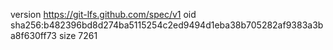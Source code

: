 version https://git-lfs.github.com/spec/v1
oid sha256:b482396bd8d274ba5115254c2ed9494d1eba38b705282af9383a3ba8f630ff73
size 7261
